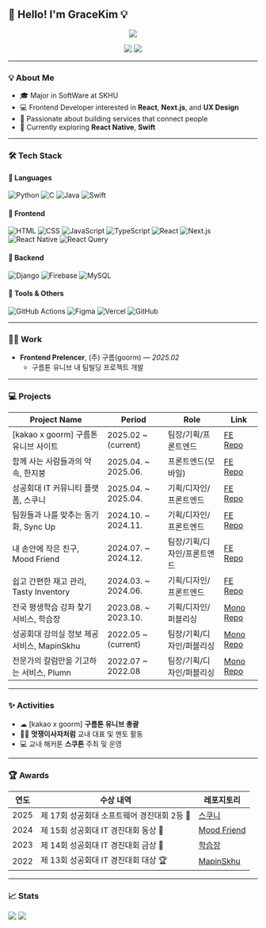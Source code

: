 ## 👋 Hello! I'm GraceKim 💡

<div align="center">
  <img src="https://capsule-render.vercel.app/api?type=waving&color=auto&height=250&section=header&text=GraceKim's%20GitHub&fontSize=50&animation=twinkling" />

  <a href="https://velog.io/@gracekim527/posts"><img src="https://img.shields.io/badge/Velog-20C997?style=flat-square&logo=velog&logoColor=white"/></a>
  <a href="mailto:gracekim527@gmail.com"><img src="https://img.shields.io/badge/Gmail-EA4335?style=flat-square&logo=gmail&logoColor=white"/></a>
</div>

---

### 💡 About Me

- 🎓 Major in SoftWare at SKHU
- 💻 Frontend Developer interested in **React**, **Next.js**, and **UX Design**
- 🚀 Passionate about building services that connect people
- 🌱 Currently exploring **React Native**, **Swift**

---

### 🛠 Tech Stack

#### 📌 Languages
![Python](https://img.shields.io/badge/Python-3670A0?style=flat-square&logo=python&logoColor=ffdd54)
![C](https://img.shields.io/badge/C-00599C?style=flat-square&logo=c&logoColor=white)
![Java](https://img.shields.io/badge/Java-ED8B00?style=flat-square&logo=java&logoColor=white)
![Swift](https://img.shields.io/badge/Swift-F54A2A?style=flat-square&logo=swift&logoColor=white)

#### 🎨 Frontend
![HTML](https://img.shields.io/badge/HTML5-E34F26?style=flat-square&logo=html5&logoColor=white)
![CSS](https://img.shields.io/badge/CSS3-1572B6?style=flat-square&logo=css3&logoColor=white)
![JavaScript](https://img.shields.io/badge/JavaScript-F7DF1E?style=flat-square&logo=javascript&logoColor=black)
![TypeScript](https://img.shields.io/badge/TypeScript-3178C6?style=flat-square&logo=typescript&logoColor=white)
![React](https://img.shields.io/badge/React-61DAFB?style=flat-square&logo=react&logoColor=black)
![Next.js](https://img.shields.io/badge/Next.js-000000?style=flat-square&logo=nextdotjs&logoColor=white)
![React Native](https://img.shields.io/badge/React_Native-20232A?style=flat-square&logo=react&logoColor=61DAFB)
![React Query](https://img.shields.io/badge/-React%20Query-FF4154?style=for-the-badge&logo=react%20query&logoColor=white)


#### 🔧 Backend
![Django](https://img.shields.io/badge/Django-092E20?style=flat-square&logo=django&logoColor=white)
![Firebase](https://img.shields.io/badge/Firebase-FFCA28?style=flat-square&logo=firebase&logoColor=black)
![MySQL](https://img.shields.io/badge/mysql-4479A1.svg?style=flat-square&logo=mysql&logoColor=white)

#### 🧰 Tools & Others
![GitHub Actions](https://img.shields.io/badge/github%20actions-%232671E5.svg?style=flat-square&logo=githubactions&logoColor=white)
![Figma](https://img.shields.io/badge/Figma-F24E1E?style=flat-square&logo=figma&logoColor=white)
![Vercel](https://img.shields.io/badge/Vercel-000000?style=flat-square&logo=vercel&logoColor=white)
![GitHub](https://img.shields.io/badge/GitHub-181717?style=flat-square&logo=github&logoColor=white)

---

### 🧑‍💼 Work

- **Frontend Prelencer**, (주) 구름(goorm) — *2025.02*
  - 구름톤 유니브 내 팀빌딩 프로젝트 개발

---
### 💻 Projects

| Project Name                                | Period              | Role                        | Link                                                                     |
| ------------------------------------------- | ------------------- | --------------------------- | ------------------------------------------------------------------------ |
| [kakao x goorm] 구름톤 유니브 사이트        | 2025.02 ~ (current) | 팀장/기획/프론트엔드        | [FE Repo](https://github.com/9oormthon-univ/9oormthon_univ)              |
| 함께 사는 사람들과의 약속, 한지붕           | 2025.04. ~ 2025.06. | 프론트엔드(모바일)          | [FE Repo](https://github.com/hanziboong/hanziboong-frontend)             |
| 성공회대 IT 커뮤니티 플랫폼, 스쿠니         | 2025.04. ~ 2025.04. | 기획/디자인/프론트엔드      | [FE Repo](https://github.com/SKHUniArchive/SKHUni-FE)                    |
| 팀원들과 나를 맞추는 동기화, Sync Up        | 2024.10. ~ 2024.11. | 기획/디자인/프론트엔드      | [FE Repo](https://github.com/moyeothon/F4_Front)                         |
| 내 손안에 작은 친구, Mood Friend            | 2024.07. ~ 2024.12. | 팀장/기획/디자인/프론트엔드 | [FE Repo](https://github.com/LikeLion-12th-SKHU/LikeLion-12th-TEAM02-FE) |
| 쉽고 간편한 재고 관리, Tasty Inventory      | 2024.03. ~ 2024.06. | 기획/디자인/프론트엔드      | [FE Repo](https://github.com/Tasty-Inventory/Tasty-Inventory_FE)         |
| 전국 평생학습 강좌 찾기 서비스, 학습장     | 2023.08. ~ 2023.10. | 기획/디자인/퍼블리싱        | [Mono Repo](https://github.com/GraceKim527/hakSeubJang-BE)               |
| 성공회대 강의실 정보 제공 서비스, MapinSkhu | 2022.05 ~ (current) | 팀장/기획/디자인/퍼블리싱   | [Mono Repo](https://github.com/MapinSkhu/MapinSkhu.ver2)                 |
| 전문가의 칼럼만을 기고하는 서비스, Plumn    | 2022.07 ~ 2022.08   | 팀장/기획/디자인/퍼블리싱   | [Mono Repo](https://github.com/LikeLion-at-Skhu-10/Plumn)                |

---

### ✨ Activities

- ☁ [kakao x goorm] **구름톤 유니브 총괄**
- 🧑‍🏫 **멋쟁이사자처럼** 교내 대표 및 멘토 활동
- 💻 교내 해커톤 **스쿠톤** 주최 및 운영


---

### 🏆 Awards

| 연도 | 수상 내역 | 레포지토리 |
|------|-----------|------|
| 2025 | 제 17회 성공회대 소프트웨어 경진대회 2등 🥈 | [스쿠니](https://github.com/SKHUniArchive/SKHUni-FE) |
| 2024 | 제 15회 성공회대 IT 경진대회 동상 🥉 | [Mood Friend](https://github.com/LikeLion-12th-SKHU/LikeLion-12th-TEAM02-FE) |
| 2023 | 제 14회 성공회대 IT 경진대회 금상 🥇 | [학습장](https://github.com/GraceKim527/hakSeubJang-BE) |
| 2022 | 제 13회 성공회대 IT 경진대회 대상 🏆 | [MapinSkhu](https://github.com/MapinSkhu/MapinSkhu.ver2) |

---

### 📈 Stats

  <img src="http://mazassumnida.wtf/api/v2/generate_badge?boj=lemonherb0323" />
  <img src="https://github-readme-stats.vercel.app/api?username=GraceKim527&show_icons=true&theme=radical" />
